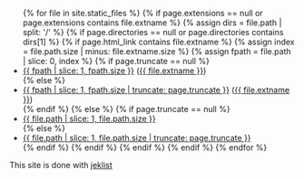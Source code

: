 <ul>
{% for file in site.static_files %}
    {% if page.extensions == null or page.extensions contains file.extname %}
        {% assign dirs = file.path | split: '/' %}
        {% if page.directories == null or page.directories contains dirs[1] %}
            {% if page.html_link contains file.extname %}
                {% assign index = file.path.size | minus: file.extname.size %}
                {% assign fpath = file.path | slice: 0, index %}
                {% if page.truncate == null %}
                    <li><a href="{{ site.github.baseurl }}{{ fpath }}">{{ fpath | slice: 1, fpath.size }}</a> (<a href="{{ site.github.baseurl }}{{ file.path }}">{{ file.extname }}</a>)</li>
                {% else %}
                    <li><a href="{{ site.github.baseurl }}{{ fpath }}">{{ fpath | slice: 1, fpath.size | truncate: page.truncate }}</a> (<a href="{{ site.github.baseurl }}{{ file.path }}">{{ file.extname }}</a>)</li>
                {% endif %}
            {% else %}
                {% if page.truncate == null %}
                    <li><a href="{{ site.github.baseurl }}{{ file.path }}">{{ file.path | slice: 1, file.path.size }}</a></li>
                {% else %}
                    <li><a href="{{ site.github.baseurl }}{{ file.path }}">{{ file.path | slice: 1, file.path.size | truncate: page.truncate }}</a></li>
                {% endif %}
            {% endif %}
        {% endif %}
    {% endif %}
{% endfor %}
</ul>

This site is done with [jeklist](https://github.com/fgallaire/jeklist)
